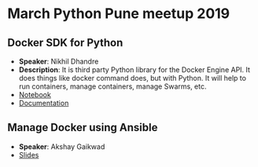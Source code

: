 # March Python Pune meetup 2019
## Docker SDK for Python
  * **Speaker**: Nikhil Dhandre
  * **Description**: It is third party Python library for the Docker Engine API. It does things 
  like docker command does, but with Python. It will help to run containers, manage
  containers, manage Swarms, etc.
  * [Notebook](https://github.com/digitronik/docker_notebook/blob/master/docker_py_sdk.ipynb)
  * [Documentation](https://docker-py.readthedocs.io/en/stable/)
## Manage Docker using Ansible
  * **Speaker**: Akshay Gaikwad
  * [Slides](https://gitlab.com/akshay196/slides/blob/master/docker-modules-ansible/docker_modules_ansible.org)
